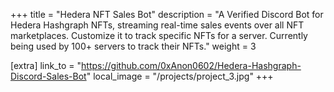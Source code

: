 +++
title = "Hedera NFT Sales Bot"
description = "A Verified Discord Bot for Hedera Hashgraph NFTs, streaming real-time sales events over all NFT marketplaces. Customize it to track specific NFTs for a server. Currently being used by 100+ servers to track their NFTs."
weight = 3

[extra]
link_to = "https://github.com/0xAnon0602/Hedera-Hashgraph-Discord-Sales-Bot"
local_image = "/projects/project_3.jpg"
+++
